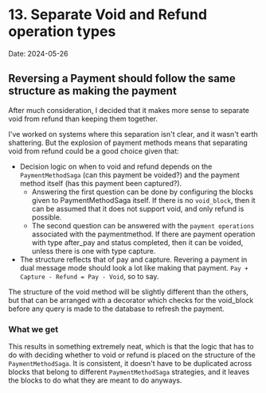 # 13. Separate Void and Refund operation types

Date: 2024-05-26

## Reversing a Payment should follow the same structure as making the payment

After much consideration, I decided that it makes more sense to separate void from refund than keeping them together.

I've worked on systems where this separation isn't clear, and it wasn't earth shattering. But the explosion of payment
methods means that separating void from refund could be a good choice given that:

- Decision logic on when to void and refund depends on the `PaymentMethodSaga` (can this payment be voided?) and the payment
method itself (has this payment been captured?).
    - Answering the first question can be done by configuring the blocks given to PaymentMethodSaga itself. If there is no `void_block`, then
it can be assumed that it does not support void, and only refund is possible.
    - The second question can be answered with the `payment operations` associated with the paymentmethod. If there are
payment operation with type after_pay and status completed, then it can be voided, unless there is one with type capture.
- The structure reflects that of pay and capture. Revering a payment in dual message mode should look a lot like making
that payment. `Pay + Capture - Refund = Pay - Void`, so to say.

The structure of the void method will be slightly different than the others, but that can be arranged with a decorator
which checks for the void_block before any query is made to the database to refresh the payment.

### What we get

This results in something extremely neat, which is that the logic that has to do with deciding whether to void or refund
is placed on the structure of the `PaymentMethodSaga`. It is consistent, it doesn't have to be duplicated across blocks that belong
to different `PaymentMethodSaga` strategies, and it leaves the blocks to do what they are meant to do anyways.